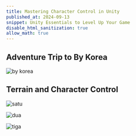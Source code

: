 ```yaml
---
title: Mastering Character Control in Unity 
published_at: 2024-09-13
snippet: Unity Essentials to Level Up Your Game
disable_html_sanitization: true
allow_math: true
---
```


## Adventure Trip to By Korea
![by korea](bykorea.jpg)


## Terrain and Character Control
![satu](week7satu.jpeg)

![dua](week7dua.jpeg)

![tiga](week7tiga.jpeg)